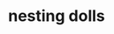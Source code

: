 ---
layout: smileys&emotion
title: nesting dolls
emoji: nesting_dolls
permalink: 🪆.html
image: assets/img/3moji/nesting_dolls.png
---